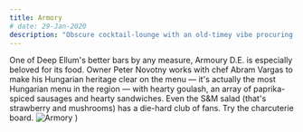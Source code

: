 ```yaml
---
title: Armory
# date: 29-Jan-2020
description: "Obscure cocktail-lounge with an old-timey vibe procuring an extensive range of drinks & bar fare with a Hungarian accent."
---
```

One of Deep Ellum's better bars by any measure, Armoury D.E. is especially beloved for its food. Owner Peter Novotny works with chef Abram Vargas to make his Hungarian heritage clear on the menu — it's actually the most Hungarian menu in the region — with hearty goulash, an array of paprika-spiced sausages and hearty sandwiches. Even the S&M salad (that's strawberry and mushrooms) has a die-hard club of fans. Try the charcuterie board.
![Armory](https://s3-media0.fl.yelpcdn.com/bphoto/gda5v7MumEa3DHyOooNWYg/o.jpg)
)